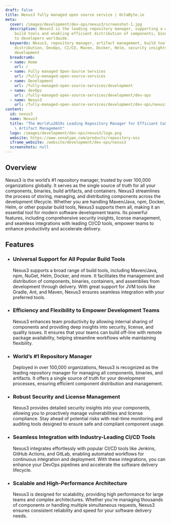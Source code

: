 ```yaml
---
draft: false
title: Nexus3 fully managed open source service | OctaByte.io
meta:
  cover: /images/development/dev-ops/nexus3/screenshot-1.jpg
  description: Nexus3 is the leading repository manager, supporting a wide range of
    build tools and enabling efficient distribution of components, binaries, and containers
    to developers worldwide.
  keywords: Nexus3, repository manager, artifact management, build tools, component
    distribution, DevOps, CI/CD, Maven, Docker, Helm, security insights, software
    development
  breadcrumb:
  - name: Home
    url: /
  - name: Fully managed Open-Source Services
    url: /fully-managed-open-source-services
  - name: Development
    url: /fully-managed-open-source-services/development
  - name: devOps
    url: /fully-managed-open-source-services/development/dev-ops
  - name: Nexus3
    url: /fully-managed-open-source-services/development/dev-ops/nexus3
content:
  id: nexus3
  name: Nexus3
  title: "The World\u2019s Leading Repository Manager for Efficient Component and\
    \ Artifact Management"
  logo: /images/development/dev-ops/nexus3/logo.png
  website: https://www.sonatype.com/products/repository-oss
  iframe_website: /website/development/dev-ops/nexus3
  screenshots: null
---
```


## Overview

Nexus3 is the world’s #1 repository manager, trusted by over 100,000 organizations globally. It serves as the single source of truth for all your components, binaries, build artifacts, and containers. Nexus3 streamlines the process of storing, managing, and distributing components across the development lifecycle. Whether you are handling Maven/Java, npm, Docker, Helm, or other popular build tools, Nexus3 supports them all, making it an essential tool for modern software development teams. Its powerful features, including comprehensive security insights, license management, and seamless integrations with leading CI/CD tools, empower teams to enhance productivity and accelerate delivery.

## Features

- ### Universal Support for All Popular Build Tools

  Nexus3 supports a broad range of build tools, including Maven/Java, npm, NuGet, Helm, Docker, and more. It facilitates the management and distribution of components, binaries, containers, and assemblies from development through delivery. With great support for JVM tools like Gradle, Ant, and Maven, Nexus3 ensures seamless integration with your preferred tools.

- ### Efficiency and Flexibility to Empower Development Teams

  Nexus3 enhances team productivity by allowing internal sharing of components and providing deep insights into security, license, and quality issues. It ensures that your teams can build off-line with remote package availability, helping streamline workflows while maintaining flexibility.

- ### World’s #1 Repository Manager

  Deployed in over 100,000 organizations, Nexus3 is recognized as the leading repository manager for managing all components, binaries, and artifacts. It offers a single source of truth for your development processes, ensuring efficient component distribution and management.

- ### Robust Security and License Management

  Nexus3 provides detailed security insights into your components, allowing you to proactively manage vulnerabilities and license compliance. Stay ahead of potential risks with real-time monitoring and auditing tools designed to ensure safe and compliant component usage.

- ### Seamless Integration with Industry-Leading CI/CD Tools

  Nexus3 integrates effortlessly with popular CI/CD tools like Jenkins, GitHub Actions, and GitLab, enabling automated workflows for continuous integration and deployment. With these integrations, you can enhance your DevOps pipelines and accelerate the software delivery lifecycle.

- ### Scalable and High-Performance Architecture

  Nexus3 is designed for scalability, providing high performance for large teams and complex architectures. Whether you're managing thousands of components or handling multiple simultaneous requests, Nexus3 ensures consistent reliability and speed for your software delivery needs.